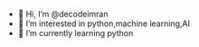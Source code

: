 - 👋 Hi, I’m @decodeimran
- 👀 I’m interested in python,machine learning,AI
- 🌱 I’m currently learning python


<!---
decodeimran/decodeimran is a ✨ special ✨ repository because its `README.md` (this file) appears on your GitHub profile.
You can click the Preview link to take a look at your changes.
--->
